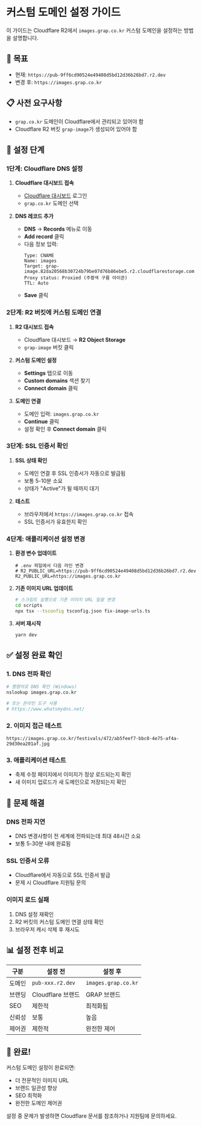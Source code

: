 # 커스텀 도메인 설정 가이드

이 가이드는 Cloudflare R2에서 `images.grap.co.kr` 커스텀 도메인을 설정하는 방법을 설명합니다.

## 🎯 목표

- 현재: `https://pub-9ff6cd90524e49408d5bd12d36b26bd7.r2.dev`
- 변경 후: `https://images.grap.co.kr`

## 📋 사전 요구사항

- `grap.co.kr` 도메인이 Cloudflare에서 관리되고 있어야 함
- Cloudflare R2 버킷 `grap-image`가 생성되어 있어야 함

## 🔧 설정 단계

### 1단계: Cloudflare DNS 설정

1. **Cloudflare 대시보드 접속**
   - [Cloudflare 대시보드](https://dash.cloudflare.com) 로그인
   - `grap.co.kr` 도메인 선택

2. **DNS 레코드 추가**
   - **DNS** → **Records** 메뉴로 이동
   - **Add record** 클릭
   - 다음 정보 입력:
     ```
     Type: CNAME
     Name: images
     Target: grap-image.82da20568b30724b79be07d76b86ebe5.r2.cloudflarestorage.com
     Proxy status: Proxied (주황색 구름 아이콘)
     TTL: Auto
     ```
   - **Save** 클릭

### 2단계: R2 버킷에 커스텀 도메인 연결

1. **R2 대시보드 접속**
   - Cloudflare 대시보드 → **R2 Object Storage**
   - `grap-image` 버킷 클릭

2. **커스텀 도메인 설정**
   - **Settings** 탭으로 이동
   - **Custom domains** 섹션 찾기
   - **Connect domain** 클릭

3. **도메인 연결**
   - 도메인 입력: `images.grap.co.kr`
   - **Continue** 클릭
   - 설정 확인 후 **Connect domain** 클릭

### 3단계: SSL 인증서 확인

1. **SSL 상태 확인**
   - 도메인 연결 후 SSL 인증서가 자동으로 발급됨
   - 보통 5-10분 소요
   - 상태가 "Active"가 될 때까지 대기

2. **테스트**
   - 브라우저에서 `https://images.grap.co.kr` 접속
   - SSL 인증서가 유효한지 확인

### 4단계: 애플리케이션 설정 변경

1. **환경 변수 업데이트**
   ```env
   # .env 파일에서 다음 라인 변경
   # R2_PUBLIC_URL=https://pub-9ff6cd90524e49408d5bd12d36b26bd7.r2.dev
   R2_PUBLIC_URL=https://images.grap.co.kr
   ```

2. **기존 이미지 URL 업데이트**
   ```bash
   # 스크립트 실행으로 기존 이미지 URL 일괄 변경
   cd scripts
   npx tsx --tsconfig tsconfig.json fix-image-urls.ts
   ```

3. **서버 재시작**
   ```bash
   yarn dev
   ```

## ✅ 설정 완료 확인

### 1. DNS 전파 확인
```bash
# 명령어로 DNS 확인 (Windows)
nslookup images.grap.co.kr

# 또는 온라인 도구 사용
# https://www.whatsmydns.net/
```

### 2. 이미지 접근 테스트
```
https://images.grap.co.kr/festivals/472/ab5feef7-bbc0-4e75-af4a-29d30ea201af.jpg
```

### 3. 애플리케이션 테스트
- 축제 수정 페이지에서 이미지가 정상 로드되는지 확인
- 새 이미지 업로드가 새 도메인으로 저장되는지 확인

## 🚨 문제 해결

### DNS 전파 지연
- DNS 변경사항이 전 세계에 전파되는데 최대 48시간 소요
- 보통 5-30분 내에 완료됨

### SSL 인증서 오류
- Cloudflare에서 자동으로 SSL 인증서 발급
- 문제 시 Cloudflare 지원팀 문의

### 이미지 로드 실패
1. DNS 설정 재확인
2. R2 버킷의 커스텀 도메인 연결 상태 확인
3. 브라우저 캐시 삭제 후 재시도

## 📊 설정 전후 비교

| 구분 | 설정 전 | 설정 후 |
|------|---------|---------|
| 도메인 | `pub-xxx.r2.dev` | `images.grap.co.kr` |
| 브랜딩 | Cloudflare 브랜드 | GRAP 브랜드 |
| SEO | 제한적 | 최적화됨 |
| 신뢰성 | 보통 | 높음 |
| 제어권 | 제한적 | 완전한 제어 |

## 🎉 완료!

커스텀 도메인 설정이 완료되면:
- 더 전문적인 이미지 URL
- 브랜드 일관성 향상
- SEO 최적화
- 완전한 도메인 제어권

설정 중 문제가 발생하면 Cloudflare 문서를 참조하거나 지원팀에 문의하세요.
